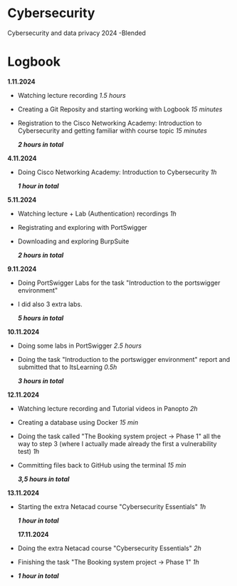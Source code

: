 # Cybersecurity
Cybersecurity and data privacy 2024 -Blended



# **Logbook** 
 
**1.11.2024**
  - Watching lecture recording _1.5 hours_
  - Creating a Git Reposity and starting working with Logbook _15 minutes_
  - Registration to the Cisco Networking Academy: Introduction to Cybersecurity and getting familiar withh course topic _15 minutes_

    ***2 hours in total***


**4.11.2024**
 - Doing Cisco Networking Academy: Introduction to Cybersecurity _1h_

   ***1 hour in total***


**5.11.2024**
- Watching lecture + Lab (Authentication) recordings _1h_
- Registrating and exploring with PortSwigger
- Downloading and exploring BurpSuite

  ***2 hours in total***


**9.11.2024**
- Doing PortSwigger Labs for the task "Introduction to the portswigger environment" 
- I did also 3 extra labs.

  ***5 hours in total***


**10.11.2024**
- Doing some labs in PortSwigger _2.5 hours_
- Doing the task "Introduction to the portswigger environment" report and submitted that to ItsLearning _0.5h_ 

  ***3 hours in total***

**12.11.2024**
- Watching lecture recording and Tutorial videos in Panopto _2h_
- Creating a database using Docker _15 min_
- Doing the task called "The Booking system project → Phase 1" all the way to step 3 (where I actually made already the first a vulnerability test) _1h_
- Committing files back to GitHub using the terminal _15 min_ 


  ***3,5 hours in total***

**13.11.2024**
- Starting the extra Netacad course "Cybersecurity Essentials" _1h_

  ***1 hour in total***

  **17.11.2024**
- Doing the extra Netacad course "Cybersecurity Essentials" _2h_
- Finishing the task "The Booking system project → Phase 1"  _1h_
- 
  ***1 hour in total***

